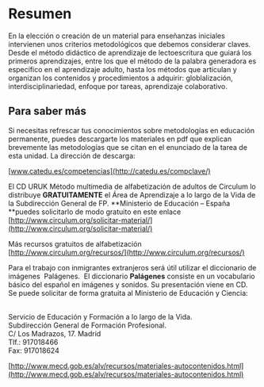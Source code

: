 
# Resumen

En la elección o creación de un material para enseñanzas iniciales intervienen unos criterios metodológicos que debemos considerar claves. Desde el método didáctico de aprendizaje de lectoescritura que guiará los primeros aprendizajes, entre los que el método de la palabra generadora es específico en el aprendizaje adulto, hasta los métodos que articulan y organizan los contenidos y procedimientos a adquirir: globlalización, interdisciplinariedad, enfoque por tareas, aprendizaje colaborativo.

## Para saber más

Si necesitas refrescar tus conocimientos sobre metodologías en educación permanente, puedes descargarte los materiales en pdf que explican brevemente las metodologías que se citan en el enunciado de la tarea de esta unidad. La dirección de descarga:

[www.catedu.es/competencias](http://catedu.es/compclave/)



El CD URUK Método multimedia de alfabetización de adultos de Circulum lo distribuye **GRATUITAMENTE** el Área de Aprendizaje a lo largo de la Vida de la Subdirección General de FP. **Ministerio de Educación – España **puedes solicitarlo de modo gratuito en este enlace [http://www.circulum.org/solicitar-material/](http://www.circulum.org/solicitar-material/)

Más recursos gratuitos de alfabetización [http://www.circulum.org/recursos/](http://www.circulum.org/recursos/)

Para el trabajo con inmigrantes extranjeros será útil utilizar el diccionario de imágenes  Palágenes.  El diccionario **Palágenes** consiste en un vocabulario básico del español en imágenes y sonidos. Su presentación viene en CD. <br/> Se puede solicitar de forma gratuita al Ministerio de Educación y Ciencia:

<br/> Servicio de Educación y Formación a lo largo de la Vida. <br/> Subdirección General de Formación Profesional.<br/> C/ Los Madrazos, 17. Madrid<br/> Tlf.: 917018466<br/> Fax: 917018624

[http://www.mecd.gob.es/alv/recursos/materiales-autocontenidos.html](http://www.mecd.gob.es/alv/recursos/materiales-autocontenidos.html)

